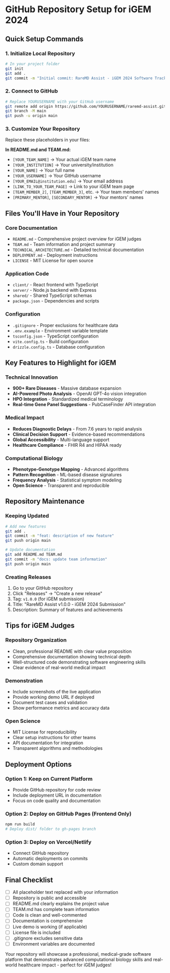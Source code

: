 # GitHub Repository Setup for iGEM 2024

## Quick Setup Commands

### 1. Initialize Local Repository
```bash
# In your project folder
git init
git add .
git commit -m "Initial commit: RareMD Assist - iGEM 2024 Software Track"
```

### 2. Connect to GitHub
```bash
# Replace YOURUSERNAME with your GitHub username
git remote add origin https://github.com/YOURUSERNAME/raremd-assist.git
git branch -M main
git push -u origin main
```

### 3. Customize Your Repository
Replace these placeholders in your files:

**In README.md and TEAM.md:**
- `[YOUR_TEAM_NAME]` → Your actual iGEM team name
- `[YOUR_INSTITUTION]` → Your university/institution
- `[YOUR_NAME]` → Your full name
- `[YOUR_USERNAME]` → Your GitHub username
- `[YOUR_EMAIL@institution.edu]` → Your email address
- `[LINK_TO_YOUR_TEAM_PAGE]` → Link to your iGEM team page
- `[TEAM_MEMBER_2]`, `[TEAM_MEMBER_3]`, etc. → Your team members' names
- `[PRIMARY_MENTOR]`, `[SECONDARY_MENTOR]` → Your mentors' names

## Files You'll Have in Your Repository

### Core Documentation
- `README.md` - Comprehensive project overview for iGEM judges
- `TEAM.md` - Team information and project summary
- `TECHNICAL_ARCHITECTURE.md` - Detailed technical documentation
- `DEPLOYMENT.md` - Deployment instructions
- `LICENSE` - MIT License for open source

### Application Code
- `client/` - React frontend with TypeScript
- `server/` - Node.js backend with Express
- `shared/` - Shared TypeScript schemas
- `package.json` - Dependencies and scripts

### Configuration
- `.gitignore` - Proper exclusions for healthcare data
- `.env.example` - Environment variable template
- `tsconfig.json` - TypeScript configuration
- `vite.config.ts` - Build configuration
- `drizzle.config.ts` - Database configuration

## Key Features to Highlight for iGEM

### Technical Innovation
- **900+ Rare Diseases** - Massive database expansion
- **AI-Powered Photo Analysis** - OpenAI GPT-4o vision integration
- **HPO Integration** - Standardized medical terminology
- **Real-time Gene Panel Suggestions** - PubCaseFinder API integration

### Medical Impact
- **Reduces Diagnostic Delays** - From 7.6 years to rapid analysis
- **Clinical Decision Support** - Evidence-based recommendations
- **Global Accessibility** - Multi-language support
- **Healthcare Compliance** - FHIR R4 and HIPAA ready

### Computational Biology
- **Phenotype-Genotype Mapping** - Advanced algorithms
- **Pattern Recognition** - ML-based disease signatures
- **Frequency Analysis** - Statistical symptom modeling
- **Open Science** - Transparent and reproducible

## Repository Maintenance

### Keeping Updated
```bash
# Add new features
git add .
git commit -m "feat: description of new feature"
git push origin main

# Update documentation
git add README.md TEAM.md
git commit -m "docs: update team information"
git push origin main
```

### Creating Releases
1. Go to your GitHub repository
2. Click "Releases" → "Create a new release"
3. Tag: `v1.0.0` (for iGEM submission)
4. Title: "RareMD Assist v1.0.0 - iGEM 2024 Submission"
5. Description: Summary of features and achievements

## Tips for iGEM Judges

### Repository Organization
- Clean, professional README with clear value proposition
- Comprehensive documentation showing technical depth
- Well-structured code demonstrating software engineering skills
- Clear evidence of real-world medical impact

### Demonstration
- Include screenshots of the live application
- Provide working demo URL if deployed
- Document test cases and validation
- Show performance metrics and accuracy data

### Open Science
- MIT License for reproducibility
- Clear setup instructions for other teams
- API documentation for integration
- Transparent algorithms and methodologies

## Deployment Options

### Option 1: Keep on Current Platform
- Provide GitHub repository for code review
- Include deployment URL in documentation
- Focus on code quality and documentation

### Option 2: Deploy on GitHub Pages (Frontend Only)
```bash
npm run build
# Deploy dist/ folder to gh-pages branch
```

### Option 3: Deploy on Vercel/Netlify
- Connect GitHub repository
- Automatic deployments on commits
- Custom domain support

## Final Checklist

- [ ] All placeholder text replaced with your information
- [ ] Repository is public and accessible
- [ ] README.md clearly explains the project value
- [ ] TEAM.md has complete team information
- [ ] Code is clean and well-commented
- [ ] Documentation is comprehensive
- [ ] Live demo is working (if applicable)
- [ ] License file is included
- [ ] .gitignore excludes sensitive data
- [ ] Environment variables are documented

Your repository will showcase a professional, medical-grade software platform that demonstrates advanced computational biology skills and real-world healthcare impact - perfect for iGEM judges!